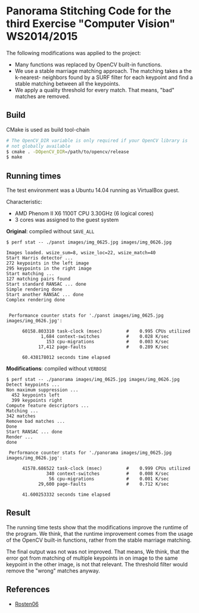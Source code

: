# Panorama Stitching Code for the third Exercise "Computer Vision" WS2014/2015

The following modifications was applied to the project:

 * Many functions was replaced by OpenCV built-in functions.
 * We use a stable marriage matching approach. The matching takes a the k-nearest-
   neighbors found by a SURF filter for each keypoint and find a stable matching
   between all the keypoints.
 * We apply a quality threshold for every match. That means, "bad" matches are
   removed.


## Build

CMake is used as build tool-chain

```bash
# The OpenCV_DIR variable is only required if your OpenCV library is
# not globally available
$ cmake . -DOpenCV_DIR=/path/to/opencv/release
$ make
```

## Running times

The test environment was a Ubuntu 14.04 running as VirtualBox guest.

Characteristic:

  * AMD Phenom II X6 1100T CPU 3.30GHz (6 logical cores)
  * 3 cores was assigned to the guest system

**Original**:
compiled without `SAVE_ALL`

    $ perf stat -- ./panst images/img_0625.jpg images/img_0626.jpg 

    Images loaded. wsize_sum=8, wsize_loc=22, wsize_match=40
    Start Harris detector ...
    272 keypoints in the left image
    295 keypoints in the right image
    Start matching ...
    127 matching pairs found
    Start standard RANSAC ... done
    Simple rendering done
    Start another RANSAC ... done
    Complex rendering done


     Performance counter stats for './panst images/img_0625.jpg images/img_0626.jpg':

          60158.803310 task-clock (msec)         #    0.995 CPUs utilized          
                 1,684 context-switches          #    0.028 K/sec                  
                   153 cpu-migrations            #    0.003 K/sec                  
                17,412 page-faults               #    0.289 K/sec                        

          60.438178012 seconds time elapsed

**Modifications**:
compiled without `VERBOSE`

    $ perf stat -- ./panorama images/img_0625.jpg images/img_0626.jpg 
    Detect keypoints ...
    Non maximum suppression ...
      452 keypoints left
      399 keypoints right
    Compute feature descriptors ...
    Matching ...
    342 matches
    Remove bad matches ...
    Done
    Start RANSAC ... done
    Render ... 
    done

     Performance counter stats for './panorama images/img_0625.jpg images/img_0626.jpg':

          41578.686522 task-clock (msec)         #    0.999 CPUs utilized          
                   340 context-switches          #    0.008 K/sec                  
                    56 cpu-migrations            #    0.001 K/sec                  
                29,600 page-faults               #    0.712 K/sec                  

          41.600253332 seconds time elapsed


## Result

The running time tests show that the modifications improve the runtime of the
program. We think, that the runtime improvement comes from the usage of the
OpenCV built-in functions, rather from the stable marriage matching.

The final output was not was not improved. That means, 
We think, that the error got from matching of multiple keypoints in on image to the same
keypoint in the other image, is not that relevant. The threshold filter would remove
the "wrong" matches anyway.


## References

 * [Rosten06](http://computer-vision-talks.com/articles/2011-01-04-comparison-of-the-opencv-feature-detection-algorithms/)
